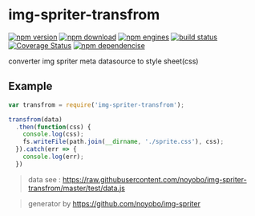 # img-spriter-transfrom

[![npm version](http://img.shields.io/npm/v/img-spriter-transfrom.svg)](https://www.npmjs.org/package/img-spriter-transfrom) 
[![npm download](http://img.shields.io/npm/dm/img-spriter-transfrom.svg)](https://www.npmjs.org/package/img-spriter-transfrom) 
[![npm engines](http://img.shields.io/node/v/img-spriter-transfrom.svg)](https://www.npmjs.org/package/img-spriter-transfrom) 
[![build status](http://img.shields.io/travis/noyobo/img-spriter-transfrom.svg)](https://travis-ci.org/noyobo/img-spriter-transfrom) 
[![Coverage Status](https://img.shields.io/coveralls/noyobo/img-spriter-transfrom.svg)](https://coveralls.io/r/noyobo/img-spriter-transfrom) 
[![npm dependencise](https://david-dm.org/noyobo/img-spriter-transfrom.svg)](https://david-dm.org/noyobo/img-spriter-transfrom)

converter img spriter meta datasource to style sheet(css)

## Example

```js
var transfrom = require('img-spriter-transfrom');

transfrom(data)
  .then(function(css) {
    console.log(css);
    fs.writeFile(path.join(__dirname, './sprite.css'), css);
  }).catch(err => {
    console.log(err);
  })

```

> data see : https://raw.githubusercontent.com/noyobo/img-spriter-transfrom/master/test/data.js

> generator by https://github.com/noyobo/img-spriter 